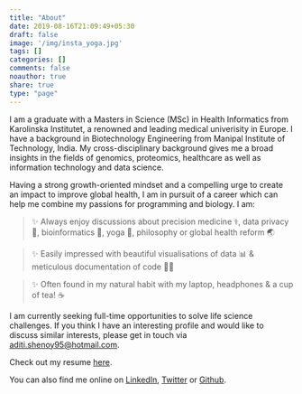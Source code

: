 ```yaml
---
title: "About"
date: 2019-08-16T21:09:49+05:30
draft: false
image: '/img/insta_yoga.jpg'
tags: []
categories: []
comments: false
noauthor: true
share: true
type: "page"
---
```




<!--I am a healthcare developer passionate about data science, medical technology and precision medicine. I am driven towards using artificial intelligence and adapting latest technologies to personalize value-based healthcare and facilitate global accessibility of quality care.-->

I am a graduate with a Masters in Science (MSc) in Health Informatics from Karolinska Institutet, a renowned and leading medical univerisity in Europe. I have a background in Biotechnology Engineering from Manipal Institute of Technology, India. My cross-disciplinary background gives me a broad insights in the fields of genomics, proteomics, healthcare as well as information technology and data science. 

<!--Being a highly tenacious problem solver, not knowing what secrets large datasets hold and exploring it to find patterns, makes me feel like a detective in a lab coat.--> 

Having a strong growth-oriented mindset and a compelling urge to create an impact to improve global health, I am in pursuit of a career which can help me combine my passions for programming and biology. I am:

<!--I have worked with multiple machine learning and deep learning projects for healthcare and bioinformatics applications. Additionally, I have worked with projects involving e-health modelling, requirements engineering, prototyping, usability testing and technology evaluation.-->

> ✨ Always enjoy discussions about precision medicine ⚕️, data privacy 🔏, bioinformatics 🧬, yoga 🧘, philosophy or global health reform 🌏

> ✨ Easily impressed with beautiful visualisations of data 📊 & meticulous documentation of code 👩‍💻 

> ✨ Often found in my natural habit with my laptop, headphones & a cup of tea! ☕️

I am currently seeking full-time opportunities to solve life science challenges. If you think I have an interesting profile and would like to discuss similar interests, please get in touch via <aditi.shenoy95@hotmail.com>.

Check out my resume [here](https://drive.google.com/file/d/15A2o3M2OZPiP2iffiSiZuVgisXe-BNlo/view?usp=sharing).


You can also find me online on [LinkedIn](https://www.linkedin.com/in/aditi-shenoy-287060bb/), [Twitter](https://twitter.com/aditi_shenoy) or [Github](https://github.com/aditishenoy).